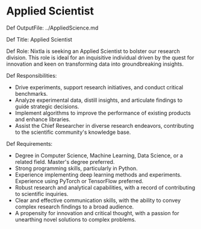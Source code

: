 # Applied Scientist

Def OutputFile: 
../AppliedScience.md

Def Title:
Applied Scientist

Def Role:
Nixtla is seeking an Applied Scientist to bolster our research division. This role is ideal for an inquisitive individual driven by the quest for innovation and keen on transforming data into groundbreaking insights.

Def Responsibilities:
- Drive experiments, support research initiatives, and conduct critical benchmarks.
- Analyze experimental data, distill insights, and articulate findings to guide strategic decisions.
- Implement algorithms to improve the performance of existing products and enhance libraries.
- Assist the Chief Researcher in diverse research endeavors, contributing to the scientific community's knowledge base.

Def Requirements:
- Degree in Computer Science, Machine Learning, Data Science, or a related field. Master's degree preferred.
- Strong programming skills, particularly in Python. 
- Experience implementing deep learning methods and experiments. Experience using PyTorch or TensorFlow preferred.
- Robust research and analytical capabilities, with a record of contributing to scientific inquiries.
- Clear and effective communication skills, with the ability to convey complex research findings to a broad audience.
- A propensity for innovation and critical thought, with a passion for unearthing novel solutions to complex problems.